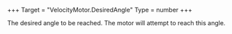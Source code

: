+++
Target = "VelocityMotor.DesiredAngle"
Type = number
+++

The desired angle to be reached. The motor will attempt to reach this angle.